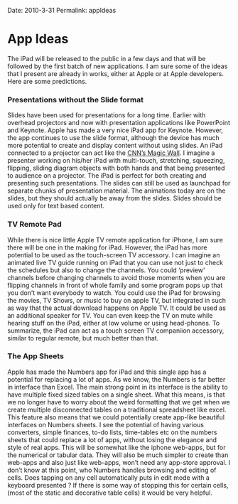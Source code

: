 Date: 2010-3-31
Permalink: appIdeas

# App Ideas

The iPad will be released to the public in a few days and that will be followed by the first batch of new applications. I am sure some of the ideas that I present are already in works, either at Apple or at Apple developers. Here are some predictions.

### Presentations without the Slide format
Slides have been used for presentations for a long time. Earlier with overhead projectors and now with presentation applications like PowerPoint and Keynote. Apple has made a very nice iPad app for Keynote. However, the app continues to use the slide format, although the device has much more potential to create and display content without using slides. An iPad connected to a projector can act like the [CNN’s Magic Wall](http://en.wikipedia.org/wiki/Multi-Touch_Collaboration_Wall). I imagine a presenter working on his/her iPad with multi-touch, stretching, squeezing, flipping, sliding diagram objects with both hands and that being presented to audience on a projector. The iPad is perfect for both creating and presenting such presentations. The slides can still be used as launchpad for separate chunks of presentation material. The animations today are on the slides, but they should actually be away from the slides. Slides should be used only for text based content.

### TV Remote Pad
While there is nice little Apple TV remote application for iPhone, I am sure there will be one in the making for iPad. However, the iPad has more potential to be used as the touch-screen TV accessory. I can imagine an animated live TV guide running on iPad that you can use not just to check the schedules but also to change the channels. You could ‘preview’ channels before changing channels to avoid those moments when you are flipping channels in front of whole family and some program pops up that you don’t want everybody to watch. You could use the iPad for browsing the movies, TV Shows, or music to buy on apple TV, but integrated in such as way that the actual download happens on Apple TV. It could be used as an additional speaker for TV. You can even keep the TV on mute while hearing stuff on the iPad, either at low volume or using head-phones. To summarize, the iPad can act as a touch screen TV companiion accessory, similar to regular remote, but much better than that.

### The App Sheets
Apple has made the Numbers app for iPad and this single app has a potential for replacing a lot of apps. As we know, the Numbers is far better in interface than Excel. The main strong point in its interface is the ability to have multiple fixed sized tables on a single sheet. What this means, is that we no longer have to worry about the weird formatting that we get when we create multiple disconnected tables on a traditional spreadsheet like excel. This feature also means that we could potentially create app-like beautiful interfaces on Numbers sheets. I see the potential of having various converters, simple finances, to-do lists, time-tables etc on the numbers sheets that could replace a lot of apps, without losing the elegance and style of real apps. This will be somewhat like the iphone web-apps, but for the numerical or tabular data. They will also be much simpler to create than web-apps and also just like web-apps, won’t need any app-store approval. I don’t know at this point, who Numbers handles browsing and editing of cells. Does tapping on any cell automatically puts in edit mode with a keyboard presented ? If there is some way of stopping this for certain cells, (most of the static and decorative table cells) it would be very helpful.